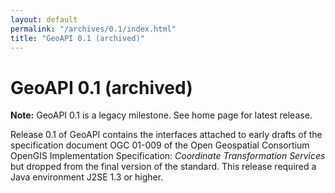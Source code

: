 ```yaml
---
layout: default
permalink: "/archives/0.1/index.html"
title: "GeoAPI 0.1 (archived)"
---
```

<h1>GeoAPI 0.1 (archived)</h1>

<div class="bg-red-100 border border-red-400 text-red-700 px-4 py-3 my-4 rounded relative" role="alert">
  <strong class="font-bold">Note:</strong>
  <span class="block sm:inline">GeoAPI 0.1 is a legacy milestone. See home page for latest release.</span>
</div>

<p>
  Release 0.1 of GeoAPI contains the interfaces attached to early drafts of the specification document
  <abbr>OGC</abbr> 01-009 of the Open Geospatial Consortium OpenGIS Implementation Specification:
  <cite>Coordinate Transformation Services</cite> but dropped from the final version of the standard.
  This release required a Java environment J2SE 1.3 or higher.
</p>
